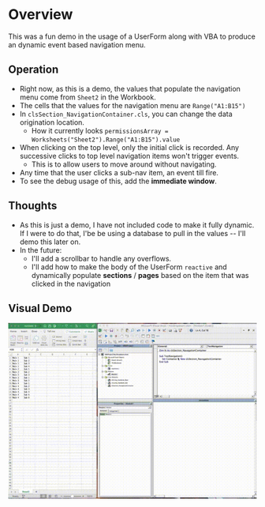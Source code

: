 # Overview

This was a fun demo in the usage of a UserForm along with VBA to produce an dynamic event based navigation menu. 


## Operation
- Right now, as this is a demo, the values that populate the navigation menu come from `Sheet2` in the Workbook. 
- The cells that the values for the navigation menu are `Range("A1:B15")`
- In `clsSection_NavigationContainer.cls`, you can change the data origination location.
    - How it currently looks `permissionsArray = Worksheets("Sheet2").Range("A1:B15").value`
- When clicking on the top level, only the initial click is recorded. Any successive clicks to top level navigation items won't trigger events. 
    - This is to allow users to move around without navigating.
- Any time that the user clicks a sub-nav item, an event till fire. 
- To see the debug usage of this, add the **immediate window**.

## Thoughts
- As this is just a demo, I have not included code to make it fully dynamic. If I were to do that, I'be be using a database to pull in the values -- I'll demo this later on.
- In the future:
    - I'll add a scrollbar to handle any overflows. 
    - I'll add how to make the body of the UserForm `reactive` and dynamically populate **sections** / **pages** based on the item that was clicked in the navigation


## Visual Demo
![](https://github.com/Brostoffed/excel-vba-navigation-menu/blob/main/assets/Excel-VBA-Navigation-Dropdown-Demo-480p.gif)